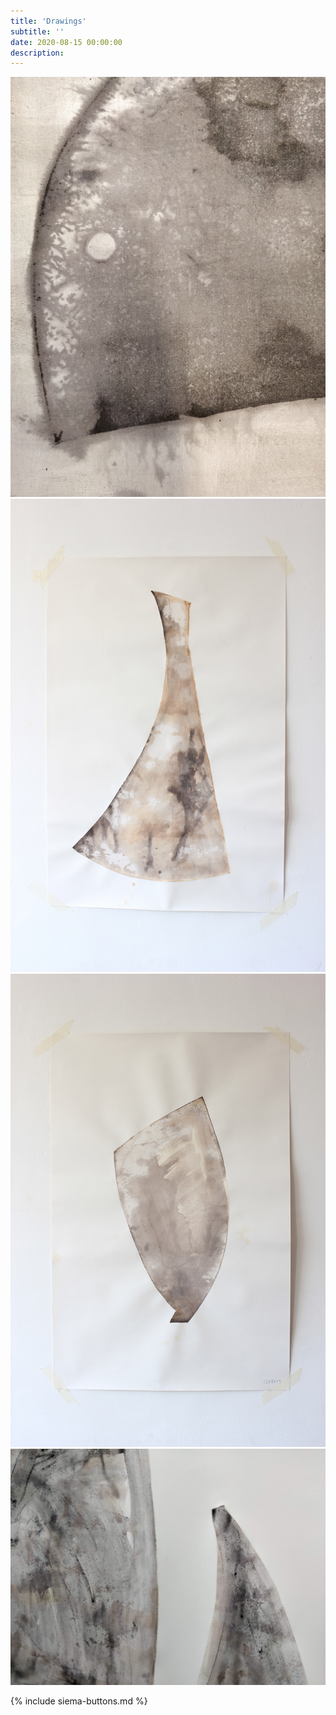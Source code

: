 ```yaml
---
title: 'Drawings'
subtitle: ''
date: 2020-08-15 00:00:00
description: 
---
```


<div style="max-width: 600px">

<div class="siema">
<img src="/images/works/IMG_20200319_133612.jpg" />

<img src="/images/works/Print1.jpg" />

<img src="/images/works/print2.jpg" />

<img src="/images/works/4Inkprintpainting.jpg" />
</div>

{% include siema-buttons.md %}

</div>
